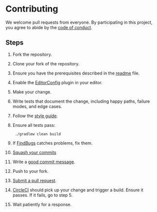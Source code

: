 # Contributing

We welcome pull requests from everyone. By participating in this project, you agree to abide by the [code of conduct](https://github.com/AusDTO/spring-security-stateless/blob/master/CODE_OF_CONDUCT.md).

## Steps

1. Fork the repository.

2. Clone your fork of the repository.

3. Ensure you have the prerequisites described in the [readme](https://github.com/AusDTO/spring-security-stateless/blob/master/README.md) file.  

4. Enable the [EditorConfig](http://editorconfig.org/) plugin in your editor.

5. Make your change.

6. Write tests that document the change, including happy paths, failure modes, and edge cases.

7. Follow the [style guide](http://www.oracle.com/technetwork/java/codeconvtoc-136057.html).

8. Ensure all tests pass:

        ./gradlew clean build

9. If [FindBugs](http://findbugs.sourceforge.net/) catches problems, fix them.

10. [Squash your commits](https://git-scm.com/book/en/v2/Git-Tools-Rewriting-History#Squashing-Commits)

11. Write a [good commit message](http://tbaggery.com/2008/04/19/a-note-about-git-commit-messages.html).

12. Push to your fork.

13. [Submit a pull request](https://github.com/AusDTO/spring-security-stateless/compare/).

14. [CircleCI](https://circleci.com/) should pick up your change and trigger a build. Ensure it passes. If it fails, go to step 5. 

15. Wait patiently for a response.
